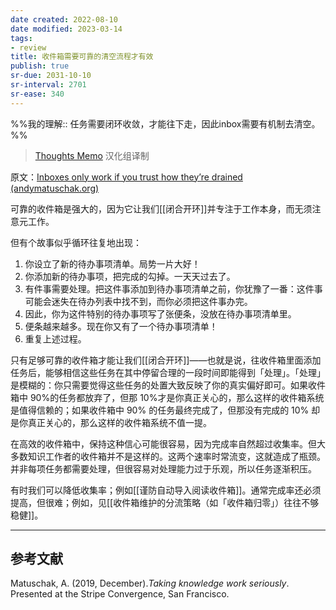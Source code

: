 ```yaml
---
date created: 2022-08-10
date modified: 2023-03-14
tags:
- review
title: 收件箱需要可靠的清空流程才有效
publish: true
sr-due: 2031-10-10
sr-interval: 2701
sr-ease: 340
---
```

%%我的理解:: 任务需要闭环收敛，才能往下走，因此inbox需要有机制去清空。%%

> [Thoughts Memo](https://paratranz.cn/projects/3131) 汉化组译制

原文：[Inboxes only work if you trust how they’re drained (andymatuschak.org)](https://notes.andymatuschak.org/z5tiFxnNKMZCnc8G9R1N51L5hknyRGmyCQx18)

可靠的收件箱是强大的，因为它让我们[[闭合开环]]并专注于工作本身，而无须注意元工作。

但有个故事似乎循环往复地出现：

1. 你设立了新的待办事项清单。局势一片大好！
2. 你添加新的待办事项，把完成的勾掉。一天天过去了。
3. 有件事需要处理。把这件事添加到待办事项清单之前，你犹豫了一番：这件事可能会迷失在待办列表中找不到，而你必须把这件事办完。
4. 因此，你为这件特别的待办事项写了张便条，没放在待办事项清单里。
5. 便条越来越多。现在你又有了一个待办事项清单！
6. 重复上述过程。

只有足够可靠的收件箱才能让我们[[闭合开环]]——也就是说，往收件箱里面添加任务后，能够相信这些任务在其中停留合理的一段时间即能得到「处理」。「处理」是模糊的：你只需要觉得这些任务的处置大致反映了你的真实偏好即可。如果收件箱中 90%的任务都放弃了，但那 10%才是你真正关心的，那么这样的收件箱系统是值得信赖的；如果收件箱中 90% 的任务最终完成了，但那没有完成的 10% 却是你真正关心的，那么这样的收件箱系统不值一提。

在高效的收件箱中，保持这种信心可能很容易，因为完成率自然超过收集率。但大多数知识工作者的收件箱并不是这样的。这两个速率时常流变，这就造成了瓶颈。并非每项任务都需要处理，但很容易对处理能力过于乐观，所以任务逐渐积压。

有时我们可以降低收集率；例如[[谨防自动导入阅读收件箱]]。通常完成率还必须提高，但很难；例如，见[[收件箱维护的分流策略（如「收件箱归零」）往往不够稳健]]。

___

## 参考文献

Matuschak, A. (2019, December).*Taking knowledge work seriously*. Presented at the Stripe Convergence, San Francisco.

